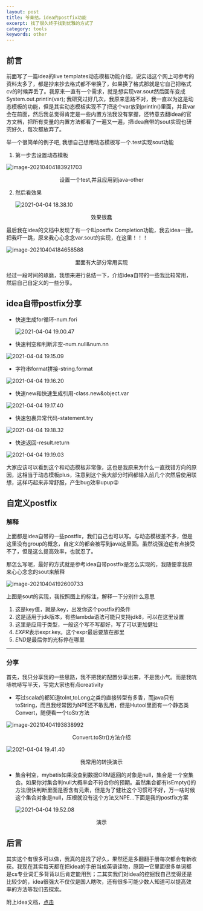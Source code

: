 ```yaml
---
layout: post
title: 爷青结，idea的postfix功能
excerpt: 找了很久终于找到优雅的方式了
category: tools
keywords: other
---
```


## 前言

前面写了一篇idea的live templates动态模板功能介绍，说实话这个网上可参考的资料太多了，都是抄来抄去格式都不带换了，如果换了格式那就是它自己把格式cv的时候弄丢了。我原来一直有一个需求，就是想实现var.sout然后回车变成System.out.println(var);  我研究过好几次，我原来思路不对，我一直以为这是动态模板的功能，但是其实动态模板实现不了把这个var放到println()里面，并且var会在前面，然后我总觉得肯定是一些内置方法我没有掌握，还特意去翻idea的官方文档，把所有变量的内置方法都看了一遍又一遍，把idea自带的sout实现也研究好久，每次都放弃了。

举一个很简单的例子吧, 我想自己想用动态模板写一个.test实现sout功能

1. 第一步去设置动态模板

![image-20210404183921703](https://mypicgogo.oss-cn-hangzhou.aliyuncs.com/tuchuang20210404183921.png)

<center>设置一个test,并且应用到java-other</center>

2. 然后看效果

   ![2021-04-04 18.38.10](https://mypicgogo.oss-cn-hangzhou.aliyuncs.com/tuchuang20210404183959.gif)

<center>效果很蠢</center>

最后我在idea的文档中发现了有一个叫postfix Completion功能，我去idea一搜。把我吓一跳，原来我心心念念var.sout的实现，在这里！！！

![image-20210404184658588](https://mypicgogo.oss-cn-hangzhou.aliyuncs.com/tuchuang20210404184658.png)

<center>里面有大部分常用实现</center>

经过一段时间的琢磨，我想来进行总结一下，介绍idea自带的一些我比较常用，然后自己自定义的一些分享。

## idea自带postfix分享

- 快速生成for循环-num.fori

  ![2021-04-04 19.00.47](https://mypicgogo.oss-cn-hangzhou.aliyuncs.com/tuchuang20210404191403.gif)

- 快速判空和判断非空-num.null&num.nn

![2021-04-04 19.15.09](https://mypicgogo.oss-cn-hangzhou.aliyuncs.com/tuchuang20210404191701.gif)

- 字符串format拼接-string.format

![2021-04-04 19.16.20](https://mypicgogo.oss-cn-hangzhou.aliyuncs.com/tuchuang20210404191918.gif)

- 快速new和快速生成引用-class.new&object.var

![2021-04-04 19.17.40](https://mypicgogo.oss-cn-hangzhou.aliyuncs.com/tuchuang20210404191929.gif)

- 快速包裹异常代码-statement.try

![2021-04-04 19.18.32](https://mypicgogo.oss-cn-hangzhou.aliyuncs.com/tuchuang20210404191935.gif)

- 快速返回-result.return

![2021-04-04 19.19.03](https://mypicgogo.oss-cn-hangzhou.aliyuncs.com/tuchuang20210404191941.gif)



大家应该可以看到这个和动态模板非常像，这也是我原来为什么一直找错方向的原因，这相当于动态模板plus，注意到这个我大部分时间都输入前几个次然后使用联想，这样巧起来非常舒服，产生bug效率upup😜

## 自定义postfix

### 解释

上面都是idea自带的一些postfix，我们自己也可以写。与动态模板差不多，但是这里没有group的概念，自定义的都会被写到java这里面。虽然说强迫症有点接受不了，但是这么提高效率，也就忍了。

那怎么写呢，最好的方式就是参考idea自带postfix是怎么实现的，我随便拿我原来心心念念的sout来解释

![image-20210404192600733](https://mypicgogo.oss-cn-hangzhou.aliyuncs.com/tuchuang20210404192600.png)

上图是sout的实现，我按照图上的标注，解释一下分别什么意思

1. 这是key值，就是.key，出发你这个postfix的条件
2. 这是适用于jdk版本，有些lambda语法可能只支持jdk8，可以在这里设置
3. 这里是应用于类型，一般这个写不写都好，写了可以更加健壮
4. $EXPR$表示expr.key。这个expr最后要放在那里
5. $END$是最后你的光标停在哪里

----

### 分享

首先，我只分享我的一些思路，我不把我的配置分享出来，不是我小气。而是我吭哧吭哧写半天，写完大家也有点creativity

- 写过scala的都知道toInt,toLong之类的直接转型有多香，而java只有toString，而且我经常因为NPE还不敢乱用，但是Hutool里面有一个静态类Convert，随便看一个toStr方法

![image-20210404193838992](https://mypicgogo.oss-cn-hangzhou.aliyuncs.com/tuchuang20210404193839.png)

<center>Convert.toStr()方法介绍</center>

![2021-04-04 19.41.40](https://mypicgogo.oss-cn-hangzhou.aliyuncs.com/tuchuang20210404194439.gif)

<center>我常用的转换演示</center>



- 集合判空，mybatis如果没查到数据ORM返回的对象是null，集合是一个空集合。如果你对集合判null大概率会不符合你的预期。虽然集合都有isEmpty()的方法很快判断里面是否含有元素，但是为了健壮这个习惯可不好，万一啥时候这个集合对象是null，压根就没有这个方法又NPE...下面是我的postfix方案

  ![2021-04-04 19.52.08](https://mypicgogo.oss-cn-hangzhou.aliyuncs.com/tuchuang20210404195552.gif)

<center>演示</center>



## 后言

其实这个有很多可以做，我真的是找了好久，果然还是多翻翻手册每次都会有新收获。我现在其实每天都在把idea的手册当成英语读物，原因一它里面很多单词都是cs专业词汇多背背以后肯定能用到；二其实我们对idea的挖掘我自己觉得还是比较少的，idea很强大不仅仅是国人瞎吹，还有很多可能少数人知道可以提高效率的方法等我们去探索。

附上idea文档，[点击](https://www.jetbrains.com/help/idea/2021.1/product-educational-tools.html)